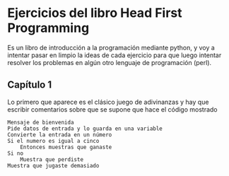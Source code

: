 # Ejercicios del libro Head First Programming

Es un libro de introducción a la programación mediante python, y voy a intentar pasar en limpio la ideas de cada ejercicio para que luego intentar resolver los problemas en algún otro lenguaje de programación (perl).

## Capítulo 1

Lo primero que aparece es el clásico juego de adivinanzas y hay que escribir comentarios sobre que se supone que hace el código mostrado

```
Mensaje de bienvenida
Pide datos de entrada y lo guarda en una variable
Convierte la entrada en un número
Si el numero es igual a cinco
    Entonces muestras que ganaste
Si no
    Muestra que perdiste
Muestra que jugaste demasiado
```